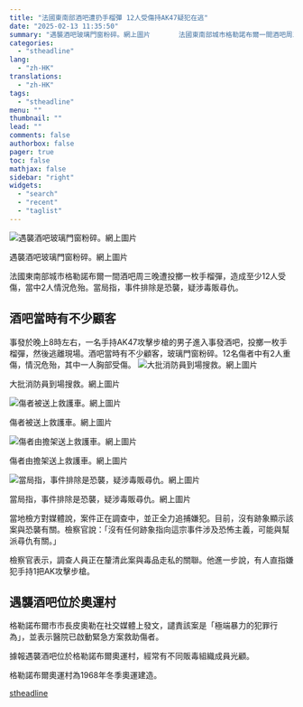```yaml
---
title: "法國東南部酒吧遭扔手榴彈 12人受傷持AK47疑犯在逃"
date: "2025-02-13 11:35:50"
summary: "遇襲酒吧玻璃門窗粉碎。網上圖片       法國東南部城市格勒諾布爾一間酒吧周三晚遭投擲一枚..."
categories:
  - "stheadline"
lang:
  - "zh-HK"
translations:
  - "zh-HK"
tags:
  - "stheadline"
menu: ""
thumbnail: ""
lead: ""
comments: false
authorbox: false
pager: true
toc: false
mathjax: false
sidebar: "right"
widgets:
  - "search"
  - "recent"
  - "taglist"
---
```


![遇襲酒吧玻璃門窗粉碎。網上圖片](https://image.stheadline.com/f/680p0/0x0/100/none/428d962b43dabf83a583538fdd879e7e/stheadline/inewsmedia/20250213/_2025021311270635731.jpg)

遇襲酒吧玻璃門窗粉碎。網上圖片




法國東南部城市格勒諾布爾一間酒吧周三晚遭投擲一枚手榴彈，造成至少12人受傷，當中2人情況危殆。當局指，事件排除是恐襲，疑涉毒販尋仇。

酒吧當時有不少顧客
---------

事發於晚上8時左右，一名手持AK47攻擊步槍的男子進入事發酒吧，投擲一枚手榴彈，然後逃離現場。酒吧當時有不少顧客，玻璃門窗粉碎。12名傷者中有2人重傷，情況危殆，其中一人胸部受傷。
 ![大批消防員到場搜救。網上圖片](https://image.hkhl.hk/f/1024p0/0x0/100/none/f53b38c0fc7e9cc6e20163e502520f81/2025-02/v2.jpg)


大批消防員到場搜救。網上圖片



 ![傷者被送上救護車。網上圖片](https://image.hkhl.hk/f/1024p0/0x0/100/none/8480a8cee846630090b73c5bd608e31e/2025-02/v3.jpg)


傷者被送上救護車。網上圖片



 ![傷者由擔架送上救護車。網上圖片](https://image.hkhl.hk/f/1024p0/0x0/100/none/3926de5dfd37c972271e538c30ae1dc0/2025-02/v4.jpg)


傷者由擔架送上救護車。網上圖片



 ![當局指，事件排除是恐襲，疑涉毒販尋仇。網上圖片](https://image.hkhl.hk/f/1024p0/0x0/100/none/9ea30a9c3730be75e2f25c98b00c513f/2025-02/v5.png)


當局指，事件排除是恐襲，疑涉毒販尋仇。網上圖片




當地檢方對媒體說，案件正在調查中，並正全力追捕嫌犯。目前，沒有跡象顯示該案與恐襲有關。檢察官說：「沒有任何跡象指向這宗事件涉及恐怖主義，可能與幫派尋仇有關。」

檢察官表示，調查人員正在釐清此案與毒品走私的關聯。他進一步說，有人直指嫌犯手持1把AK攻擊步槍。

遇襲酒吧位於奧運村
---------

格勒諾布爾市市長皮奧勒在社交媒體上發文，譴責該案是「極端暴力的犯罪行為」，並表示醫院已啟動緊急方案救助傷者。

據報遇襲酒吧位於格勒諾布爾奧運村，經常有不同販毒組織成員光顧。

格勒諾布爾奧運村為1968年冬季奧運建造。

[stheadline](https://std.stheadline.com/realtime/article/2052513/即時-國際-法國東南部酒吧遭扔手榴彈-12人受傷持AK47疑犯在逃)
